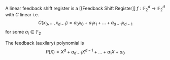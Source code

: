 A linear feedback shift register is a 
[[Feedback Shift Register]] $f:\mathbb{F}_{2}^{d}\to \mathbb{F}_{2}^{d}$ with $C$ linear i.e. 
$$
C(x_{0},\dots,x_{d-1})=a_{0}x_{0}+a_{1}x_{1}+\dots+a_{d-1}x_{d-1}
$$
for some $a_{i}\in \mathbb{F}_{2}$

The feedback (auxilary) polynomial is
$$
P(X)=X^{d}+a_{d-1}X^{d-1}+\dots+a_{1}X+a_{0}
$$
